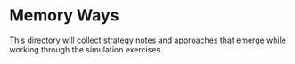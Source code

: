 # Memory Ways

This directory will collect strategy notes and approaches that emerge while working through the simulation exercises.
